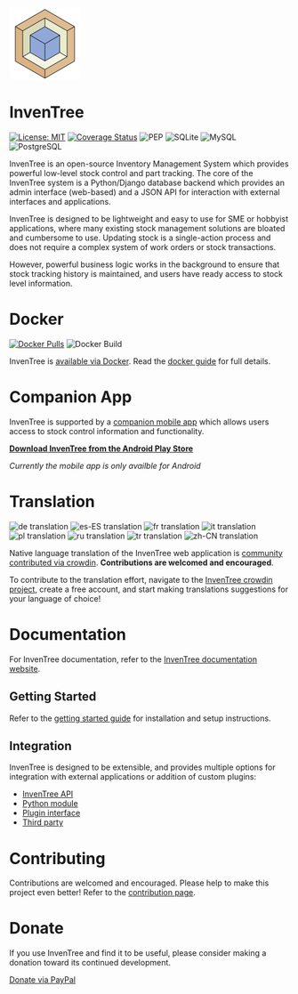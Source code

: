 
<img src="images/logo/inventree.png" alt="InvenTree" width="128"/>

# InvenTree

[![License: MIT](https://img.shields.io/badge/License-MIT-yellow.svg)](https://opensource.org/licenses/MIT)
[![Coverage Status](https://coveralls.io/repos/github/inventree/InvenTree/badge.svg)](https://coveralls.io/github/inventree/InvenTree)
![PEP](https://github.com/inventree/inventree/actions/workflows/style.yaml/badge.svg)
![SQLite](https://github.com/inventree/inventree/actions/workflows/coverage.yaml/badge.svg)
![MySQL](https://github.com/inventree/inventree/actions/workflows/mysql.yaml/badge.svg)
![PostgreSQL](https://github.com/inventree/inventree/actions/workflows/postgresql.yaml/badge.svg)


InvenTree is an open-source Inventory Management System which provides powerful low-level stock control and part tracking. The core of the InvenTree system is a Python/Django database backend which provides an admin interface (web-based) and a JSON API for interaction with external interfaces and applications.

InvenTree is designed to be lightweight and easy to use for SME or hobbyist applications, where many existing stock management solutions are bloated and cumbersome to use. Updating stock is a single-action process and does not require a complex system of work orders or stock transactions. 

However, powerful business logic works in the background to ensure that stock tracking history is maintained, and users have ready access to stock level information.

# Docker

[![Docker Pulls](https://img.shields.io/docker/pulls/inventree/inventree)](https://hub.docker.com/r/inventree/inventree)
![Docker Build](https://github.com/inventree/inventree/actions/workflows/docker_build.yaml/badge.svg)

InvenTree is [available via Docker](https://hub.docker.com/r/inventree/inventree). Read the [docker guide](https://inventree.readthedocs.io/en/latest/start/docker/) for full details.

# Companion App

InvenTree is supported by a [companion mobile app](https://inventree.readthedocs.io/en/latest/app/app/) which allows users access to stock control information and functionality. 

[**Download InvenTree from the Android Play Store**](https://play.google.com/store/apps/details?id=inventree.inventree_app)

*Currently the mobile app is only availble for Android*

# Translation

![de translation](https://img.shields.io/badge/dynamic/json?color=blue&label=de&style=flat&query=%24.progress.0.data.translationProgress&url=https%3A%2F%2Fbadges.awesome-crowdin.com%2Fstats-14720186-452300.json)
![es-ES translation](https://img.shields.io/badge/dynamic/json?color=blue&label=es-ES&style=flat&query=%24.progress.1.data.translationProgress&url=https%3A%2F%2Fbadges.awesome-crowdin.com%2Fstats-14720186-452300.json)
![fr translation](https://img.shields.io/badge/dynamic/json?color=blue&label=fr&style=flat&query=%24.progress.3.data.translationProgress&url=https%3A%2F%2Fbadges.awesome-crowdin.com%2Fstats-14720186-452300.json)
![it translation](https://img.shields.io/badge/dynamic/json?color=blue&label=it&style=flat&query=%24.progress.4.data.translationProgress&url=https%3A%2F%2Fbadges.awesome-crowdin.com%2Fstats-14720186-452300.json)
![pl translation](https://img.shields.io/badge/dynamic/json?color=blue&label=pl&style=flat&query=%24.progress.5.data.translationProgress&url=https%3A%2F%2Fbadges.awesome-crowdin.com%2Fstats-14720186-452300.json)
![ru translation](https://img.shields.io/badge/dynamic/json?color=blue&label=ru&style=flat&query=%24.progress.6.data.translationProgress&url=https%3A%2F%2Fbadges.awesome-crowdin.com%2Fstats-14720186-452300.json)
![tr translation](https://img.shields.io/badge/dynamic/json?color=blue&label=tr&style=flat&query=%24.progress.6.data.translationProgress&url=https%3A%2F%2Fbadges.awesome-crowdin.com%2Fstats-14720186-452300.json)
![zh-CN translation](https://img.shields.io/badge/dynamic/json?color=blue&label=zh-CN&style=flat&query=%24.progress.7.data.translationProgress&url=https%3A%2F%2Fbadges.awesome-crowdin.com%2Fstats-14720186-452300.json)

Native language translation of the InvenTree web application is [community contributed via crowdin](https://crowdin.com/project/inventree). **Contributions are welcomed and encouraged**.

To contribute to the translation effort, navigate to the [InvenTree crowdin project](https://crowdin.com/project/inventree), create a free account, and start making translations suggestions for your language of choice!

# Documentation

For InvenTree documentation, refer to the [InvenTree documentation website](https://inventree.readthedocs.io/en/latest/).

## Getting Started

Refer to the [getting started guide](https://inventree.readthedocs.io/en/latest/start/install/) for installation and setup instructions.

## Integration

InvenTree is designed to be extensible, and provides multiple options for integration with external applications or addition of custom plugins:

* [InvenTree API](https://inventree.readthedocs.io/en/latest/extend/api/)
* [Python module](https://inventree.readthedocs.io/en/latest/extend/python)
* [Plugin interface](https://inventree.readthedocs.io/en/latest/extend/plugins)
* [Third party](https://inventree.readthedocs.io/en/latest/extend/integrate)

# Contributing

Contributions are welcomed and encouraged. Please help to make this project even better! Refer to the [contribution page](https://inventree.readthedocs.io/en/latest/contribute/).

# Donate

If you use InvenTree and find it to be useful, please consider making a donation toward its continued development. 

[Donate via PayPal](https://paypal.me/inventree?locale.x=en_AU)
